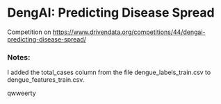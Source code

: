 # DengAI: Predicting Disease Spread
Competition on https://www.drivendata.org/competitions/44/dengai-predicting-disease-spread/

### Notes:

I added the total_cases column from the file dengue_labels_train.csv to dengue_features_train.csv. 

qwweerty

